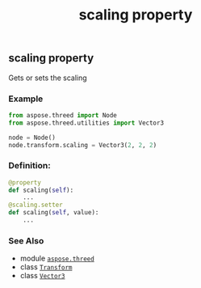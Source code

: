 ﻿---
title: scaling property
second_title: Aspose.3D for Python via .NET API References
description: 
type: docs
weight: 270
url: /aspose.threed/transform/scaling/
is_root: false
---

## scaling property


Gets or sets the scaling

### Example 


```python
from aspose.threed import Node
from aspose.threed.utilities import Vector3

node = Node()
node.transform.scaling = Vector3(2, 2, 2)

```
### Definition:
```python
@property
def scaling(self):
    ...
@scaling.setter
def scaling(self, value):
    ...
```

### See Also
* module [`aspose.threed`](../../)
* class [`Transform`](/3d/python-net/aspose.threed/transform)
* class [`Vector3`](/3d/python-net/aspose.threed.utilities/vector3)
